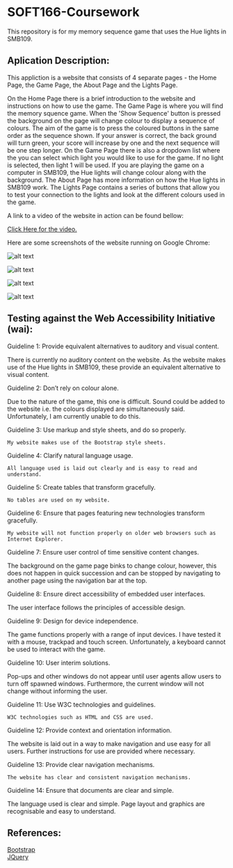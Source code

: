 # SOFT166-Coursework
This repository is for my memory sequence game that uses the Hue lights in SMB109.

## Aplication Description:
This appliction is a website that consists of 4 separate pages - the Home Page, the Game Page, the About Page and the Lights Page.

On the Home Page there is a brief introduction to the website and instructions on how to use the game.
The Game Page is where you will find the memory squence game. When the 'Show Sequence' button is pressed the background on the page will 
change colour to display a sequence of colours. The aim of the game is to press the coloured buttons in the same order as the sequence shown.
If your answer is correct, the back ground will turn green, your score will increase by one and the next sequence will be one step longer.
On the Game Page there is also a dropdown list where the you can select which light you would like to use for the game. If no light is selected,
then light 1 will be used. If you are playing the game on a computer in SMB109, the Hue lights will change colour along with the background.
The About Page has more information on how the Hue lights in SMB109 work.
The Lights Page contains a series of buttons that allow you to test your connection to the lights and look at the different colours used in the game.

A link to a video of the website in action can be found bellow:

[Click Here for the video.](https://youtu.be/MesXOH4N1ac)

Here are some screenshots of the website running on Google Chrome:

![alt text](https://i.imgur.com/SquCBiI.jpg)

![alt text](https://i.imgur.com/8UWPLRj.png)

![alt text](https://i.imgur.com/NwHhDyU.jpg)

![alt text](https://i.imgur.com/wAqcnuf.jpg)


## Testing against the Web Accessibility Initiative (wai):

Guideline 1: Provide equivalent alternatives to auditory and visual content.

  There is currently no auditory content on the website. As the website makes use of the Hue lights in SMB109, these provide an           equivalent alternative to visual content.

Guideline 2: Don’t rely on colour alone.

  Due to the nature of the game, this one is difficult. Sound could be added to the website i.e. the colours displayed are                 simultaneously said. Unfortunately, I am currently unable to do this.

Guideline 3: Use markup and style sheets, and do so properly.

	My website makes use of the Bootstrap style sheets.
  
Guideline 4: Clarify natural language usage.

	All language used is laid out clearly and is easy to read and understand.

Guideline 5: Create tables that transform gracefully.

	No tables are used on my website.

Guideline 6: Ensure that pages featuring new technologies transform gracefully.

	My website will not function properly on older web browsers such as Internet Explorer.

Guideline 7: Ensure user control of time sensitive content changes.

   The background on the game page binks to change colour, however, this does not happen in quick succession and can be stopped by          navigating to another page using the navigation bar at the top.

Guideline 8: Ensure direct accessibility of embedded user interfaces.

  The user interface follows the principles of accessible design.

Guideline 9: Design for device independence.

  The game functions properly with a range of input devices. I have tested it with a mouse, trackpad and touch screen. Unfortunately, a   keyboard cannot be used to interact with the game.

Guideline 10: User interim solutions.

  Pop-ups and other windows do not appear until user agents allow users to turn off spawned windows. Furthermore, the current window       will not change without informing the user.

Guideline 11: Use W3C technologies and guidelines.

	W3C technologies such as HTML and CSS are used.

Guideline 12: Provide context and orientation information.

  The website is laid out in a way to make navigation and use easy for all users. Further instructions for use are provided where         necessary.

Guideline 13: Provide clear navigation mechanisms.

	The website has clear and consistent navigation mechanisms.

Guideline 14: Ensure that documents are clear and simple.

  The language used is clear and simple. Page layout and graphics are recognisable and easy to understand. 


## References:
[Bootstrap](https://getbootstrap.com/)
</br>
[JQuery](https://jquery.com/)

